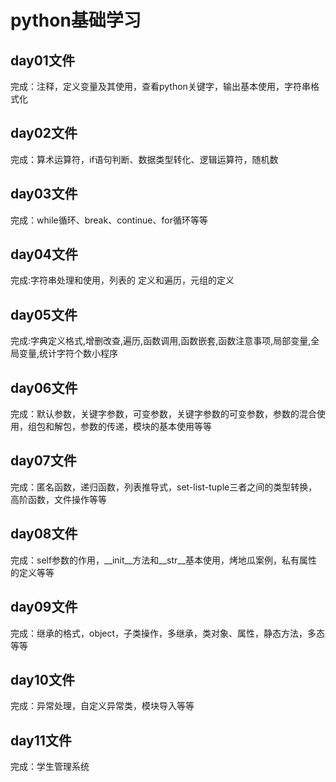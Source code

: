 python基础学习
===
day01文件
------
完成：注释，定义变量及其使用，查看python关键字，输出基本使用，字符串格式化

day02文件
------      
完成：算术运算符，if语句判断、数据类型转化、逻辑运算符，随机数

day03文件
------
完成：while循环、break、continue、for循环等等

day04文件
------
完成:字符串处理和使用，列表的 定义和遍历，元组的定义

day05文件
------
完成:字典定义格式,增删改查,遍历,函数调用,函数嵌套,函数注意事项,局部变量,全局变量,统计字符个数小程序

day06文件
------
 完成：默认参数，关键字参数，可变参数，关键字参数的可变参数，参数的混合使用，组包和解包，参数的传递，模块的基本使用等等
 
 day07文件
 -----
 完成：匿名函数，递归函数，列表推导式，set-list-tuple三者之间的类型转换，高阶函数，文件操作等等
 
 day08文件
 ------
 完成：self参数的作用，__init__方法和__str__基本使用，烤地瓜案例，私有属性的定义等等
 
  day09文件
  -----
  完成：继承的格式，object，子类操作，多继承，类对象、属性，静态方法，多态等等
  
  day10文件
  ------
  完成：异常处理，自定义异常类，模块导入等等
  
  day11文件
  ----
  完成：学生管理系统